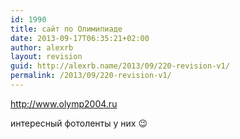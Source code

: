 ```yaml
---
id: 1990
title: сайт по Олимипиаде
date: 2013-09-17T06:35:21+02:00
author: alexrb
layout: revision
guid: http://alexrb.name/2013/09/220-revision-v1/
permalink: /2013/09/220-revision-v1/
---
```

http://www.olymp2004.ru

интересный фотоленты у них 😉